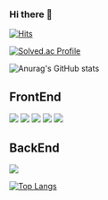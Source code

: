 
### Hi there 👋

<!--
**YangSaekyul/YangSaekyul** is a ✨ _special_ ✨ repository because its `README.md` (this file) appears on your GitHub profile.

Here are some ideas to get you started:

- 🔭 I’m currently working on ...
- 🌱 I’m currently learning ...
- 👯 I’m looking to collaborate on ...
- 🤔 I’m looking for help with ...
- 💬 Ask me about ...
- 📫 How to reach me: ...
- 😄 Pronouns: ...
- ⚡ Fun fact: ...
-->

[![Hits](https://hits.seeyoufarm.com/api/count/incr/badge.svg?url=https%3A%2F%2Fgithub.com%2FYangSaekyul%2F&count_bg=%23F383FF&title_bg=%23A429F1&icon=&icon_color=%23E7E7E7&title=hits&edge_flat=false)](https://hits.seeyoufarm.com)

[![Solved.ac Profile](http://mazassumnida.wtf/api/v2/generate_badge?boj=covetsky)](https://solved.ac/covetsky/)

![Anurag's GitHub stats](https://github-readme-stats.vercel.app/api?username=YangSaekyul&show_icons=true&theme=radical)

## FrontEnd

<div>
  <img src="https://img.shields.io/badge/HTML5-E34F26?style=flat&logo=HTML5&logoColor=white"/>
  <img src="https://img.shields.io/badge/CSS3-1572B6?style=flat&logo=CSS3&logoColor=white"/>
  <img src="https://img.shields.io/badge/JavaScript-F7DF1E?style=flat&logo=javascript&logoColor=white"/>
  <img src="https://img.shields.io/badge/React-61DAFB?style=flat&logo=React&logoColor=white"/>
  <img src="https://img.shields.io/badge/TypeScript-3178C6?style=flat&logo=TypeScript&logoColor=white"/>
</div>

## BackEnd
<div>
  <img src="https://img.shields.io/badge/Node.js-339933?style=flat&logo=nodedotjs&logoColor=white"/>
</div>

[![Top Langs](https://github-readme-stats.vercel.app/api/top-langs/?username=YangSaekyul&layout=compact)](https://github.com/YangSaekyul/github-readme-stats)
